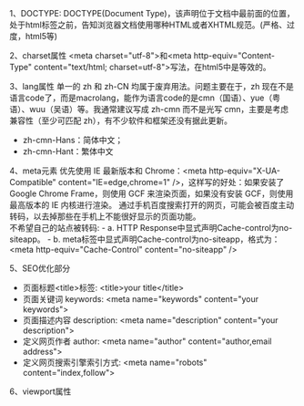 1、DOCTYPE: DOCTYPE(Document Type)，该声明位于文档中最前面的位置，处于html标签之前，告知浏览器文档使用哪种HTML或者XHTML规范。(严格、过度，html5等)

2、charset属性 \<meta charset="utf-8"\>和\<meta http-equiv="Content-Type" content="text/html; charset=utf-8"\>写法，在html5中是等效的。

3、lang属性 单一的 zh 和 zh-CN 均属于废弃用法。问题主要在于，zh 现在不是语言code了，而是macrolang，能作为语言code的是cmn（国语）、yue（粤语）、wuu（吴语）等。我通常建议写成 zh-cmn 而不是光写 cmn，主要是考虑兼容性（至少可匹配 zh），有不少软件和框架还没有据此更新。
  - zh-cmn-Hans：简体中文；
  - zh-cmn-Hant：繁体中文
  
4、meta元素
  优先使用 IE 最新版本和 Chrome：\<meta http-equiv="X-UA-Compatible" content="IE=edge,chrome=1" \/\>，这样写的好处：如果安装了 Google Chrome Frame，则使用 GCF 来渲染页面，如果没有安装 GCF，则使用最高版本的 IE 内核进行渲染。
  通过手机百度搜索打开的网页，可能会被百度主动转码，以去掉那些在手机上不能很好显示的页面功能。  
  不希望自己的站点被转码:
    - a. HTTP Response中显式声明Cache-control为no-siteapp。
    - b. meta标签中显式声明Cache-control为no-siteapp，格式为：\<meta http-equiv="Cache-Control" content="no-siteapp" \/\>

5、SEO优化部分
  - 页面标题\<title\>标签: \<title\>your title\<\/title\>
  - 页面关键词 keywords: \<meta name="keywords" content="your keywords"\>
  - 页面描述内容 description: \<meta name="description" content="your description"\>
  - 定义网页作者 author: \<meta name="author" content="author,email address"\>
  - 定义网页搜索引擎索引方式: \<meta name="robots" content="index,follow"\>

6、viewport属性

